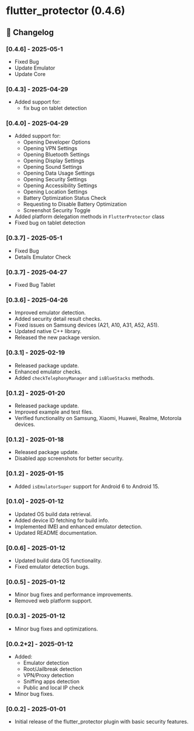 # flutter_protector (0.4.6)

## 📜 Changelog

### [0.4.6] - 2025-05-1
- Fixed Bug
- Update Emulator 
- Update Core

### [0.4.3] - 2025-04-29
- Added support for:
    - fix bug on tablet detection


### [0.4.0] - 2025-04-29
- Added support for:
    - Opening Developer Options
    - Opening VPN Settings
    - Opening Bluetooth Settings
    - Opening Display Settings
    - Opening Sound Settings
    - Opening Data Usage Settings
    - Opening Security Settings
    - Opening Accessibility Settings
    - Opening Location Settings
    - Battery Optimization Status Check
    - Requesting to Disable Battery Optimization
    - Screenshot Security Toggle
- Added platform delegation methods in `FlutterProtector` class
- Fixed bug on tablet detection

### [0.3.7] - 2025-05-1
- Fixed Bug 
- Details Emulator Check

### [0.3.7] - 2025-04-27
- Fixed Bug Tablet

### [0.3.6] - 2025-04-26
- Improved emulator detection.
- Added security detail result checks.
- Fixed issues on Samsung devices (A21, A10, A31, A52, A51).
- Updated native C++ library.
- Released the new package version.

### [0.3.1] - 2025-02-19
- Released package update.
- Enhanced emulator checks.
- Added `checkTelephonyManager` and `isBlueStacks` methods.

### [0.1.2] - 2025-01-20
- Released package update.
- Improved example and test files.
- Verified functionality on Samsung, Xiaomi, Huawei, Realme, Motorola devices.

### [0.1.2] - 2025-01-18
- Released package update.
- Disabled app screenshots for better security.

### [0.1.2] - 2025-01-15
- Added `isEmulatorSuper` support for Android 6 to Android 15.

### [0.1.0] - 2025-01-12
- Updated OS build data retrieval.
- Added device ID fetching for build info.
- Implemented IMEI and enhanced emulator detection.
- Updated README documentation.

### [0.0.6] - 2025-01-12
- Updated build data OS functionality.
- Fixed emulator detection bugs.

### [0.0.5] - 2025-01-12
- Minor bug fixes and performance improvements.
- Removed web platform support.

### [0.0.3] - 2025-01-12
- Minor bug fixes and optimizations.

### [0.0.2+2] - 2025-01-12
- Added:
    - Emulator detection
    - Root/Jailbreak detection
    - VPN/Proxy detection
    - Sniffing apps detection
    - Public and local IP check
- Minor bug fixes.

### [0.0.2] - 2025-01-01
- Initial release of the flutter_protector plugin with basic security features.

